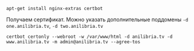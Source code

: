 ```
apt-get install nginx-extras certbot
```

Получаем сертификат. Можно указать дополнительные поддомены `-d one.anilibria.tv`, `-d two.anilibria.tv`

```
certbot certonly --webroot -w /var/www/html -d anilibria.tv -d www.anilibria.tv -m admin@anilibria.tv --agree-tos
```
